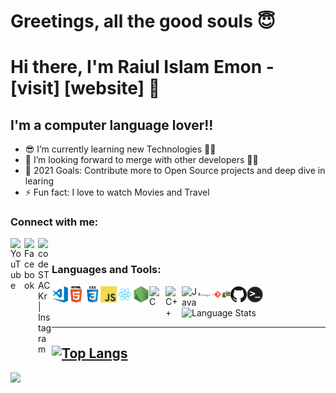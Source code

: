 # Greetings, all the good souls 😇
# Hi there, I'm Raiul Islam Emon - [visit] [website] 👋

## I'm a computer language lover!!

- 😎 I’m currently learning new Technologies  👨‍💻
- 👯 I’m looking forward to merge with other developers 🤜🤛
- 🥅 2021 Goals: Contribute more to Open Source projects and deep dive in learing 
- ⚡ Fun fact: I love to watch Movies and Travel 

### Connect with me:

[<img align="left" alt="YouTube" width="22px" src="https://cdn.jsdelivr.net/npm/simple-icons@v3/icons/youtube.svg" />][youtube]
[<img align="left" alt="Facebook" width="22px" src="https://cdn.jsdelivr.net/npm/simple-icons@3.13.0/icons/facebook.svg" />][facebook]
[<img align="left" alt="codeSTACKr | Instagram" width="22px" src="https://cdn.jsdelivr.net/npm/simple-icons@v3/icons/instagram.svg" />][instagram]

<br />

### Languages and Tools:

[<img align="left" alt="Visual Studio Code" width="26px" src="https://raw.githubusercontent.com/github/explore/80688e429a7d4ef2fca1e82350fe8e3517d3494d/topics/visual-studio-code/visual-studio-code.png" />][github]
[<img align="left" alt="HTML5" width="26px" src="https://raw.githubusercontent.com/github/explore/80688e429a7d4ef2fca1e82350fe8e3517d3494d/topics/html/html.png" />][github]
[<img align="left" alt="CSS3" width="26px" src="https://raw.githubusercontent.com/github/explore/80688e429a7d4ef2fca1e82350fe8e3517d3494d/topics/css/css.png" />][github]
[<img align="left" alt="JavaScript" width="26px" src="https://raw.githubusercontent.com/github/explore/80688e429a7d4ef2fca1e82350fe8e3517d3494d/topics/javascript/javascript.png" />][github]
[<img align="left" alt="React" width="26px" src="https://raw.githubusercontent.com/github/explore/80688e429a7d4ef2fca1e82350fe8e3517d3494d/topics/react/react.png" />][github]
[<img align="left" alt="Node.js" width="26px" src="https://raw.githubusercontent.com/github/explore/80688e429a7d4ef2fca1e82350fe8e3517d3494d/topics/nodejs/nodejs.png" />][github]
[<img align="left" alt="C" width="26px" src="https://github.com/abranhe/programming-languages-logos/blob/master/src/c/c_24x24.png" />][github]
[<img align="left" alt="C++" width="26px" src="https://github.com/abranhe/programming-languages-logos/blob/master/src/cpp/cpp_24x24.png" />][github]
[<img align="left" alt="Java" width="26px" src="https://github.com/abranhe/programming-languages-logos/blob/master/src/java/java_24x24.png" />][github]
[<img align="left" alt="MongoDB" width="26px" src="https://raw.githubusercontent.com/github/explore/80688e429a7d4ef2fca1e82350fe8e3517d3494d/topics/mongodb/mongodb.png" />][github]
[<img align="left" alt="Git" width="26px" src="https://raw.githubusercontent.com/github/explore/80688e429a7d4ef2fca1e82350fe8e3517d3494d/topics/git/git.png" />][github]
[<img align="left" alt="GitHub" width="26px" src="https://raw.githubusercontent.com/github/explore/78df643247d429f6cc873026c0622819ad797942/topics/github/github.png" />][github]
[<img align="left" alt="Terminal" width="26px" src="https://raw.githubusercontent.com/github/explore/80688e429a7d4ef2fca1e82350fe8e3517d3494d/topics/terminal/terminal.png" />][github]

<br />
<br />

<img aligh="left" alt="Language Stats" src="https://github-readme-stats.vercel.app/api/top-langs/?username=R-emon&layout=compact&theme=vue-dark" />

---

[![Top Langs](https://github-readme-stats.vercel.app/api?username=R-emon&show_icons=true&hide_border=true&theme=tokyonight)](https://github.com/R-emon)
---
![](https://komarev.com/ghpvc/?username=R-emon&color=blue)


[facebook]: https://www.facebook.com/esaam.d.e/
[youtube]: https://www.youtube.com/channel/UCkKw0bC_NKg1RaUJ8KGYRTA
[instagram]: https://www.instagram.com/emon_rabiul/
[github]: https://github.com/R-emon 
